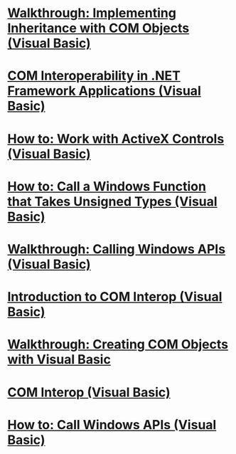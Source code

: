 # [Walkthrough: Implementing Inheritance with COM Objects (Visual Basic)](walkthrough-implementing-inheritance-with-com-objects.md)
# [COM Interoperability in .NET Framework Applications (Visual Basic)](com-interoperability-in-net-framework-applications.md)
# [How to: Work with ActiveX Controls (Visual Basic)](how-to-work-with-activex-controls.md)
# [How to: Call a Windows Function that Takes Unsigned Types (Visual Basic)](how-to-call-a-windows-function-that-takes-unsigned-types.md)
# [Walkthrough: Calling Windows APIs (Visual Basic)](walkthrough-calling-windows-apis.md)
# [Introduction to COM Interop (Visual Basic)](introduction-to-com-interop.md)
# [Walkthrough: Creating COM Objects with Visual Basic](walkthrough-creating-com-objects.md)
# [COM Interop (Visual Basic)](index.md)
# [How to: Call Windows APIs (Visual Basic)](how-to-call-windows-apis.md)
